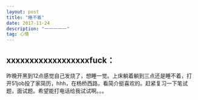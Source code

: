 ```yaml
---
layout: post
title: "睡不着"
date: 2017-11-24 
description: "一一一一一"
tag: 心情
---   
```


 

## xxxxxxxxxxxxxxxxxxfuck：
昨晚开黑到12点感觉自己发烧了，想睡一觉。上床躺着躺到三点还是睡不着，打开51job投了家简历，hhh，在杨桥西路，看简介挺喜欢的。赶紧复习一下笔试题，面试题。希望能打电话给我试试啊。。。